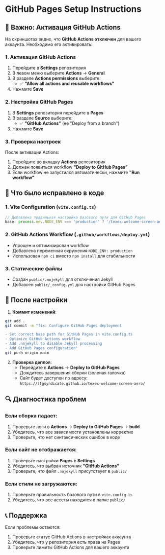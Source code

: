 # GitHub Pages Setup Instructions

## 🚨 Важно: Активация GitHub Actions

На скриншотах видно, что **GitHub Actions отключен** для вашего аккаунта. Необходимо его активировать:

### 1. Активация GitHub Actions

1. Перейдите в **Settings** репозитория
2. В левом меню выберите **Actions** → **General**
3. В разделе **Actions permissions** выберите:
   - ✅ **"Allow all actions and reusable workflows"**
4. Нажмите **Save**

### 2. Настройка GitHub Pages

1. В **Settings** репозитория перейдите в **Pages**
2. В разделе **Source** выберите:
   - ✅ **"GitHub Actions"** (не "Deploy from a branch")
3. Нажмите **Save**

### 3. Проверка настроек

После активации Actions:

1. Перейдите во вкладку **Actions** репозитория
2. Должен появиться workflow **"Deploy to GitHub Pages"**
3. Если workflow не запустился автоматически, нажмите **"Run workflow"**

## 🔧 Что было исправлено в коде

### 1. Vite Configuration (`vite.config.ts`)
```typescript
// Добавлена правильная настройка базового пути для GitHub Pages
base: process.env.NODE_ENV === 'production' ? '/texex-welcome-screen-aero/' : '/',
```

### 2. GitHub Actions Workflow (`.github/workflows/deploy.yml`)
- Упрощен и оптимизирован workflow
- Добавлена переменная окружения `NODE_ENV: production`
- Использован `npm ci` вместо `npm install` для стабильности

### 3. Статические файлы
- Создан `public/.nojekyll` для отключения Jekyll
- Добавлен `public/_config.yml` для настройки GitHub Pages

## 🚀 После настройки

1. **Коммит изменений**:
```bash
git add .
git commit -m "fix: Configure GitHub Pages deployment

- Set correct base path for GitHub Pages in vite.config.ts
- Optimize GitHub Actions workflow
- Add .nojekyll to disable Jekyll processing
- Add GitHub Pages configuration"
git push origin main
```

2. **Проверка деплоя**:
   - Перейдите в **Actions** → **Deploy to GitHub Pages**
   - Дождитесь завершения сборки (зеленая галочка)
   - Сайт будет доступен по адресу: `https://lfgsyndicate.github.io/texex-welcome-screen-aero/`

## 🔍 Диагностика проблем

### Если сборка падает:
1. Проверьте логи в **Actions** → **Deploy to GitHub Pages** → **build**
2. Убедитесь, что все зависимости установлены корректно
3. Проверьте, что нет синтаксических ошибок в коде

### Если сайт не отображается:
1. Проверьте настройки **Pages** в **Settings**
2. Убедитесь, что выбран источник **"GitHub Actions"**
3. Проверьте, что файл `.nojekyll` присутствует в `public/`

### Если стили не загружаются:
1. Проверьте правильность базового пути в `vite.config.ts`
2. Убедитесь, что все ассеты находятся в папке `public/`

## 📞 Поддержка

Если проблемы остаются:
1. Проверьте статус GitHub Actions в настройках аккаунта
2. Убедитесь, что у репозитория есть права на Pages
3. Проверьте лимиты GitHub Actions для вашего аккаунта